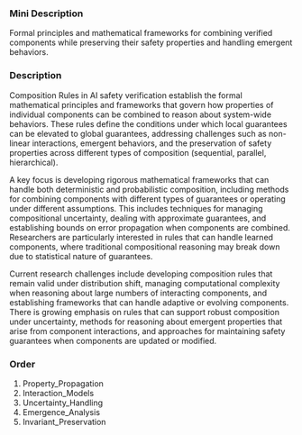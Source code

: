 ### Mini Description

Formal principles and mathematical frameworks for combining verified components while preserving their safety properties and handling emergent behaviors.

### Description

Composition Rules in AI safety verification establish the formal mathematical principles and frameworks that govern how properties of individual components can be combined to reason about system-wide behaviors. These rules define the conditions under which local guarantees can be elevated to global guarantees, addressing challenges such as non-linear interactions, emergent behaviors, and the preservation of safety properties across different types of composition (sequential, parallel, hierarchical).

A key focus is developing rigorous mathematical frameworks that can handle both deterministic and probabilistic composition, including methods for combining components with different types of guarantees or operating under different assumptions. This includes techniques for managing compositional uncertainty, dealing with approximate guarantees, and establishing bounds on error propagation when components are combined. Researchers are particularly interested in rules that can handle learned components, where traditional compositional reasoning may break down due to statistical nature of guarantees.

Current research challenges include developing composition rules that remain valid under distribution shift, managing computational complexity when reasoning about large numbers of interacting components, and establishing frameworks that can handle adaptive or evolving components. There is growing emphasis on rules that can support robust composition under uncertainty, methods for reasoning about emergent properties that arise from component interactions, and approaches for maintaining safety guarantees when components are updated or modified.

### Order

1. Property_Propagation
2. Interaction_Models
3. Uncertainty_Handling
4. Emergence_Analysis
5. Invariant_Preservation
